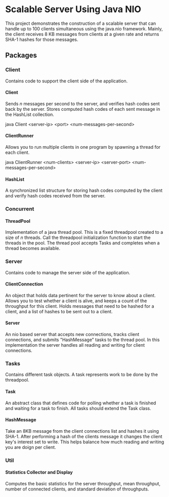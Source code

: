 # Scalable Server Using Java NIO

This project demonstrates the construction of a scalable server that can handle up to 100 clients simultaneous using the java.nio framework. Mainly, the client receives 8 KB messages from clients at a given rate and returns SHA-1 hashes for those messages.

## Packages

### Client

Contains code to support the client side of the application.

#### Client

Sends *n* messages per second to the server, and verifies hash codes sent back by the server. Stores computed hash codes of each sent message in the HashList collection.

java Client \<server-ip> \<port> \<num-messages-per-second>

#### ClientRunner

Allows you to run multiple clients in one program by spawning a thread for each client.

java ClientRunner \<num-clients> \<server-ip> \<server-port> \<num-messages-per-second>

#### HashList

A synchronized list structure for storing hash codes computed by the client and verify hash codes received from the server.

### Concurrent

#### ThreadPool

Implementation of a java thread pool. This is a fixed threadpool created to a size of *n* threads. Call the threadpool initialization function to start the threads in the pool. The thread pool accepts Tasks and completes when a thread becomes available.

### Server

Contains code to manage the server side of the application.

#### ClientConnection

An object that holds data pertinent for the server to know about a client. Allows you to test whether a client is alive, and keeps a count of the throughput for this client. Holds messages that need to be hashed for a client, and a list of hashes to be sent out to a client.

#### Server

An nio based server that accepts new connections, tracks client connections, and submits "HashMessage" tasks to the thread pool. In this implementation the server handles all reading and writing for client connections.

### Tasks

Contains different task objects. A task represents work to be done by the threadpool.

#### Task

An abstract class that defines code for polling whether a task is finished and waiting for a task to finish. All tasks should extend the Task class.

#### HashMessage

Take an 8KB message from the client connections list and hashes it using SHA-1. After performing a hash of the clients message it changes the client key's interest set to write. This helps balance how much reading and writing you are doign per client.

### Util

#### Statistics Collector and Display

Computes the basic statistics for the server throughput, mean throughput, number of connected clients, and standard deviation of throughputs.